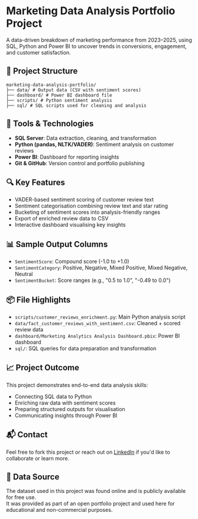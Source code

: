 # Marketing Data Analysis Portfolio Project

A data-driven breakdown of marketing performance from 2023–2025, using SQL, Python and Power BI to uncover trends in conversions, engagement, and customer satisfaction.

## 📁 Project Structure
```
marketing-data-analysis-portfolio/
├── data/ # Output data (CSV with sentiment scores)
├── dashboard/ # Power BI dashboard file
├── scripts/ # Python sentiment analysis
├── sql/ # SQL scripts used for cleaning and analysis
```

## 🔧 Tools & Technologies

- **SQL Server**: Data extraction, cleaning, and transformation
- **Python (pandas, NLTK/VADER)**: Sentiment analysis on customer reviews
- **Power BI**: Dashboard for reporting insights
- **Git & GitHub**: Version control and portfolio publishing

## 🔍 Key Features

- VADER-based sentiment scoring of customer review text
- Sentiment categorisation combining review text and star rating
- Bucketing of sentiment scores into analysis-friendly ranges
- Export of enriched review data to CSV
- Interactive dashboard visualising key insights

## 📊 Sample Output Columns

- `SentimentScore`: Compound score (-1.0 to +1.0)
- `SentimentCategory`: Positive, Negative, Mixed Positive, Mixed Negative, Neutral
- `SentimentBucket`: Score ranges (e.g., "0.5 to 1.0", "-0.49 to 0.0")

## 📦 File Highlights

- `scripts/customer_reviews_enrichment.py`: Main Python analysis script
- `data/fact_customer_reviews_with_sentiment.csv`: Cleaned + scored review data
- `dashboard/Marketing Analytics Analysis Dashboard.pbix`: Power BI dashboard
- `sql/`: SQL queries for data preparation and transformation

## 📈 Project Outcome

This project demonstrates end-to-end data analysis skills:
- Connecting SQL data to Python
- Enriching raw data with sentiment scores
- Preparing structured outputs for visualisation
- Communicating insights through Power BI

## 📬 Contact

Feel free to fork this project or reach out on [LinkedIn](https://linkedin.com/in/karolina-malec) if you'd like to collaborate or learn more.

## 📌 Data Source

The dataset used in this project was found online and is publicly available for free use.  
It was provided as part of an open portfolio project and used here for educational and non-commercial purposes.


